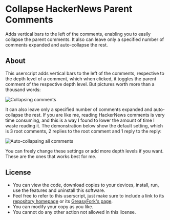 # Collapse HackerNews Parent Comments

Adds vertical bars to the left of the comments, enabling you to easily collapse the parent comments. It also can leave only a specified number of comments expanded and auto-collapse the rest.

## About

This userscript adds vertical bars to the left of the comments, respective to the depth level of a comment, which when clicked, it toggles the parent comment of the respective depth level. But pictures worth more than a thousand words:   

![Collapsing comments](https://i.imgur.com/9sn7yxf.gif)

It can also leave only a specified number of comments expanded and auto-collapse the rest. If you are like me, reading HackerNews comments is very time consuming, and this is a way I found to lower the amount of time I waste reading it. The demonstration below show the default setting, which is 3 root comments, 2 replies to the root comment and 1 reply to the reply:   

![Auto-collapsing all comments](https://i.imgur.com/12y26Bl.gif)

You can freely change these settings or add more depth levels if you want. These are the ones that works best for me.

## License

- You can view the code, download copies to your devices, install, run, use the features and uninstall this software.
- Feel free to refer to this userscript, just make sure to include a link to its [repository homepage](https://github.com/hjk789/Creations/tree/master/Userscripts/Collapse-HackerNews-Parent-Comments) or its [GreasyFork's page](https://greasyfork.org/scripts/409640-collapse-hackernews-parent-comments). 
- You can modify your copy as you like.
- You cannot do any other action not allowed in this license.  

